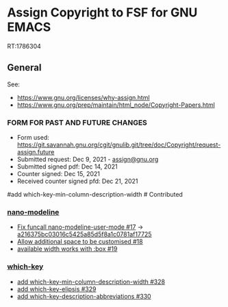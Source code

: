 # Assign Copyright to FSF for GNU EMACS

RT:1786304

## General

See:
- https://www.gnu.org/licenses/why-assign.html
- https://www.gnu.org/prep/maintain/html_node/Copyright-Papers.html

### FORM FOR PAST AND FUTURE CHANGES
 
- Form used: https://git.savannah.gnu.org/cgit/gnulib.git/tree/doc/Copyright/request-assign.future
- Submitted request: Dec 9, 2021 - assign@gnu.org
- Submitted signed pdf: Dec 14, 2021
- Counter signed: Dec 15, 2021
- Received counter signed pfd: Dec 21, 2021

#add which-key-min-column-description-width # Contributed

### [nano-modeline](https://github.com/rougier/nano-modeline)
- [Fix funcall nano-modeline-user-mode #17](https://github.com/rougier/nano-modeline/pull/17) -> [a216375bc03016c5425a85d5f8a1c0781af17725](https://github.com/rougier/nano-modeline/commit/a216375bc03016c5425a85d5f8a1c0781af17725)
- [Allow additional space to be customised #18](https://github.com/rougier/nano-modeline/pull/18)
- [available width works with :box #19](https://github.com/rougier/nano-modeline/pull/19)

### [which-key](https://github.com/justbur/emacs-which-key)
- [add which-key-min-column-description-width #328](https://github.com/justbur/emacs-which-key/pull/328)
- [add which-key-elipsis #329](https://github.com/justbur/emacs-which-key/pull/329)
- [add which-key-description-abbreviations #330](https://github.com/justbur/emacs-which-key/pull/330)
